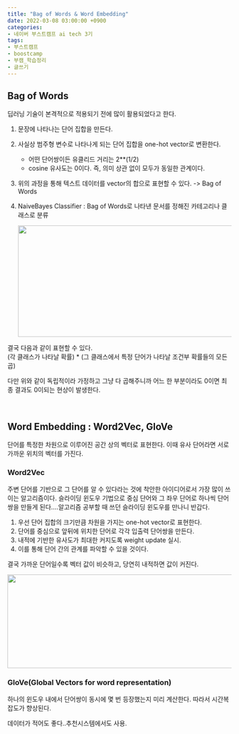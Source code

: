 ```yaml
---
title: "Bag of Words & Word Embedding"
date: 2022-03-08 03:00:00 +0900
categories:
- 네이버 부스트캠프 ai tech 3기
tags:
- 부스트캠프
- boostcamp
- 부캠_학습정리
- 글쓰기
---
```


## Bag of Words

딥러닝 기술이 본격적으로 적용되기 전에 많이 활용되었다고 한다.

1. 문장에 나타나는 단어 집합을 만든다. 

2. 사실상 범주형 변수로 나타나게 되는 단어 집합을 one-hot vector로 변환한다.
    - 어떤 단어쌍이든 유클리드 거리는 2**(1/2)
    - cosine 유사도는 0이다. 즉, 의미 상관 없이 모두가 동일한 관계이다.

3. 위의 과정을 통해 텍스트 데이터를 vector의 합으로 표현할 수 있다. -> Bag of Words

4. NaiveBayes Classifier : Bag of Words로 나타낸 문서를 정해진 카테고리나 클래스로 분류

     <img src="https://i.imgur.com/lzqXzXD.png" width="700" height="250"/>

결국 다음과 같이 표현할 수 있다.   
(각 클래스가 나타날 확률) * (그 클래스에서 특정 단어가 나타날 조건부 확률들의 모든 곱)

다만 위와 같이 독립적이라 가정하고 그냥 다 곱해주니까 어느 한 부분이라도 0이면 최종 결과도 0이되는 현상이 발생한다.


<br/>

## Word Embedding : Word2Vec, GloVe

단어를 특정한 차원으로 이루어진 공간 상의 벡터로 표현한다. 이때 유사 단어라면 서로 가까운 위치의 벡터를 가진다.

### Word2Vec
주변 단어를 기반으로 그 단어를 알 수 있다라는 것에 착안한 아이디어로서 가장 많이 쓰이는 알고리즘이다. 슬라이딩 윈도우 기법으로 중심 단어와 그 좌우 단어로 하나씩 단어쌍을 만들게 된다....알고리즘 공부할 때 쓰던 슬라이딩 윈도우를 만나니 반갑다.

1. 우선 단어 집합의 크기만큼 차원을 가지는 one-hot vector로 표현한다.
2. 단어를 중심으로 앞뒤에 위치한 단어로 각각 입출력 단어쌍을 만든다.
3. 내적에 기반한 유사도가 최대한 커지도록 weight update 실시.
4. 이를 통해 단어 간의 관계를 파악할 수 있을 것이다.

결국 가까운 단어일수록 벡터 값이 비슷하고, 당연히 내적하면 값이 커진다.

<img src="https://i.imgur.com/VjEpzPv.png" width="850" height="210"/>


### GloVe(Global Vectors for word representation)

하나의 윈도우 내에서 단어쌍이 동시에 몇 번 등장했는지 미리 계산한다. 따라서 시간복잡도가 향상된다. 

데이터가 적어도 좋다..추천시스템에서도 사용.
